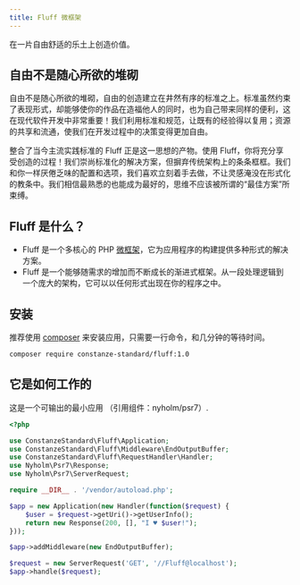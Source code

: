 ```yaml
---
title: Fluff 微框架
---
```


在一片自由舒适的乐土上创造价值。

## 自由不是随心所欲的堆砌
自由不是随心所欲的堆砌，自由的创造建立在井然有序的标准之上。标准虽然约束了表现形式，却能够使你的作品在造福他人的同时，也为自己带来同样的便利，这在现代软件开发中非常重要！我们利用标准和规范，让既有的经验得以复用；资源的共享和流通，使我们在开发过程中的决策变得更加自由。

整合了当今主流实践标准的 Fluff 正是这一思想的产物。使用 Fluff，你将充分享受创造的过程！我们崇尚标准化的解决方案，但摒弃传统架构上的条条框框。我们和你一样厌倦乏味的配置和选项，我们喜欢立刻着手去做，不让灵感淹没在形式化的教条中。我们相信最熟悉的也能成为最好的，思维不应该被所谓的“最佳方案”所束缚。

## Fluff 是什么？
- Fluff 是一个多核心的 PHP [微框架](https://en.wikipedia.org/wiki/Microframework)，它为应用程序的构建提供多种形式的解决方案。
- Fluff 是一个能够随需求的增加而不断成长的渐进式框架。从一段处理逻辑到一个庞大的架构，它可以以任何形式出现在你的程序之中。

## 安装
推荐使用 [composer](https://getcomposer.org/) 来安装应用，只需要一行命令，和几分钟的等待时间。
```sh
composer require constanze-standard/fluff:1.0
```

## 它是如何工作的
这是一个可输出的最小应用 （引用组件：nyholm/psr7）.
```php
<?php

use ConstanzeStandard\Fluff\Application;
use ConstanzeStandard\Fluff\Middleware\EndOutputBuffer;
use ConstanzeStandard\Fluff\RequestHandler\Handler;
use Nyholm\Psr7\Response;
use Nyholm\Psr7\ServerRequest;

require __DIR__ . '/vendor/autoload.php';

$app = new Application(new Handler(function($request) {
    $user = $request->getUri()->getUserInfo();
    return new Response(200, [], "I ♥ $user!");
}));

$app->addMiddleware(new EndOutputBuffer);

$request = new ServerRequest('GET', '//Fluff@localhost');
$app->handle($request);
```